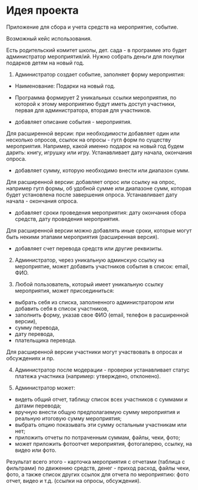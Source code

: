 # Идея проекта

Приложение для сбора и учета средств на мероприятие, событие.

Возможный кейс использования.

Есть родительский комитет школы, дет. сада - в программе это будет администратор мероприятия/ий.
Нужно собрать деньги для покупки подарков детям на новый год.

1. Администратор создает событие, заполняет форму мероприятия:

  - Наименование: Подарки на новый год. 
  - Программа формирует 2 уникальных ссылки мероприятия, по которой к этому мероприятию будут иметь доступ участники, первая для администратора, вторая для участников.

  - добавляет описание события - мероприятия. 

Для расширенной версии: при необходимости добавляет один или несколько опросов, ссылок на опросы - гугл форм по существу мероприятия.
Например, какой именно подарок на новый год будем дарить: книгу, игрушку или игру. Устанавливает дату начала, окончания опроса.

  - добавляет сумму, которую необходимо внести или диапазон сумм.
  
Для расширенной версии: добавляет опрос или ссылку на опрос, например гугл формы, об удобной сумме или диапазоне сумм, которая будет установлена после завершения опроса. Устанавливает дату начала - окончания опроса.

  - добавляет сроки проведения мероприятия: дату окончания сбора средств, дату проведения мероприятия.
  
Для расширенной версии можно добавлять иные сроки, которые могут быть некими этапами мероприятия (расширенная версия). 

  - добавляет счет перевода средств или другие реквизиты. 


2. Администратор, через уникальную админскую ссылку на мероприятие, может добавить участников события в список: email, ФИО.

3. Любой пользователь, который имеет уникальную ссылку мероприятия, может присоединиться:
  - выбрать себя из списка, заполненного администратором или добавить себя в список участников,
  - заполнить форму, указав свое ФИО (email, телефон в расширенной версии),
  - сумму перевода,
  - дату перевода,
  - плательщика перевода.
 
Для расширенной версии участники могут участвовать в опросах и обсуждениях и пр. 

4. Администратор после модерации - проверки устанавливает статус платежа участника (например: утверждено, отклонено).

5. Администратор может: 
  - видеть общий отчет, таблицу список всех участников с суммами и датами перевода;
  - вручную внести общую предполагаемую сумму мероприятия и реальную итоговую сумму мероприятия;
  - выбрать опцию показывать эти сумму остальным участникам или нет;
  - приложить отчеты по потраченным суммам, файлы, чеки, фото;
  - может приложить фотоотчет мероприятия, фотогалерею, ссылку, на видео или фото.

Результат всего этого - карточка мероприятия с отчетами (таблица с фильтрами) по движению средств, денег - приход расход, файлы чеки, фото,
а также список других ссылок для отчета по мероприятию: фото отчет, видео и т.д. (ссылки на опросы, обсуждения).
